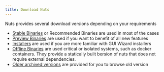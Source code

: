 ```yaml
---
title: Download Nuts
---
```



Nuts provides several download versions depending on your requirements

* [Stable Binaries](#downloadStable) or Recommended Binaries are used in most of the cases
* [Preview Binaries](#downloadPreview) are used if you want to benefit of all new features
* [Installers](#downloadInstaller) are used if you are more familiar with GUI Wizard installers
* [Offline Binaries](#downloadAppFull) are used critical or isolated systems, such as docker containers. They provide a statically built bersion of nuts that does not require external dependencies.
* [Older archived versions](#downloadArchive) are provided for you to browse old version
